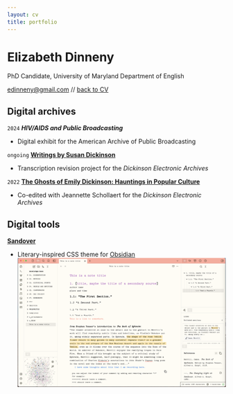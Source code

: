 ```yaml
---
layout: cv
title: portfolio
---
```

# Elizabeth Dinneny
PhD Candidate, University of Maryland Department of English


<div id="webaddress">
<a href="mailto:edinneny@gmail.com">edinneny@gmail.com</a> // <a href="eliz-abeth.github.io">back to CV</a>

</div>


## Digital archives
`2024`
__*HIV/AIDS and Public Broadcasting*__
- Digital exhibit for the American Archive of Public Broadcasting

`ongoing` 
<a href="https://www.emilydickinson.org/writings-by-susan-dickinson">__Writings by Susan Dickinson__</a>
- Transcription revision project for the *Dickinson Electronic Archives*

`2022`
<a href="https://www.emilydickinson.org/ghosts-of-emily-dickinson-hauntings-in-popular-culture">__The Ghosts of Emily Dickinson: Hauntings in Popular Culture__</a>
- Co-edited with Jeannette Schollaert for the *Dickinson Electronic Archives*

## Digital tools
<a href="https://github.com/eliz-abeth/sandover">__Sandover__</a>
- Literary-inspired CSS theme for <a href="https://obsidian.md">Obsidian</a>
![screenshot of Obsidian page using Sandover theme](/_assets/Sandover_screenshot.png)

